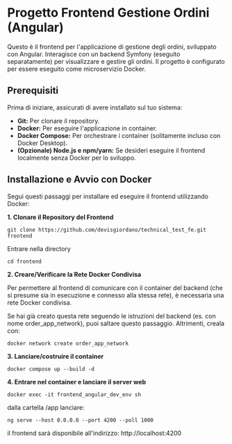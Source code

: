 # Progetto Frontend Gestione Ordini (Angular)

Questo è il frontend per l'applicazione di gestione degli ordini, sviluppato con Angular. Interagisce con un backend Symfony (eseguito separatamente) per visualizzare e gestire gli ordini. Il progetto è configurato per essere eseguito come microservizio Docker.

## Prerequisiti

Prima di iniziare, assicurati di avere installato sul tuo sistema:

* **Git:** Per clonare il repository.
* **Docker:** Per eseguire l'applicazione in container.
* **Docker Compose:** Per orchestrare i container (solitamente incluso con Docker Desktop).
* **(Opzionale) Node.js e npm/yarn:** Se desideri eseguire il frontend localmente senza Docker per lo sviluppo.


## Installazione e Avvio con Docker

Segui questi passaggi per installare ed eseguire il frontend utilizzando Docker:

**1. Clonare il Repository del Frontend**



```
git clone https://github.com/devisgiordano/technical_test_fe.git frontend
```

Entrare nella directory
```
cd frontend
```


**2. Creare/Verificare la Rete Docker Condivisa** 

Per permettere al frontend di comunicare con il container del backend (che si presume sia in esecuzione e connesso alla stessa rete), è necessaria una rete Docker condivisa. 

Se hai già creato questa rete seguendo le istruzioni del backend (es. con nome order_app_network), puoi saltare questo passaggio. Altrimenti, creala con:

```
docker network create order_app_network
```

**3. Lanciare/costruire il container**
```
docker compose up --build -d
```

**4. Entrare nel container e lanciare il server web**
```
docker exec -it frontend_angular_dev_env sh
```

dalla cartella /app lanciare:

```
ng serve --host 0.0.0.0 --port 4200 --poll 1000
```
il frontend sarà disponibile all'indirizzo: http://localhost:4200